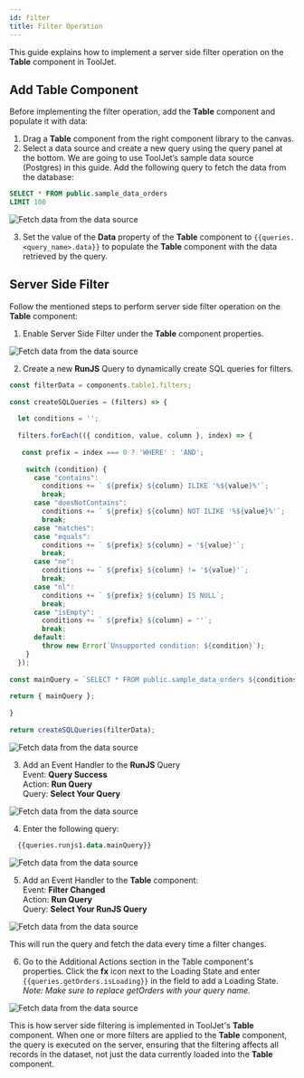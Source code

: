 ```yaml
---
id: filter
title: Filter Operation
---
```


This guide explains how to implement a server side filter operation on the **Table** component in ToolJet.

<div style={{paddingTop:'24px'}}>

## Add Table Component

Before implementing the filter operation, add the **Table** component and populate it with data:

1. Drag a **Table** component from the right component library to the canvas.
2. Select a data source and create a new query using the query panel at the bottom. We are going to use ToolJet’s sample data source (Postgres) in this guide. Add the following query to fetch the data from the database:

```sql
SELECT * FROM public.sample_data_orders
LIMIT 100
```

<img className="screenshot-full" src="/img/widgets/table/serverside-operations/fetch-data-query.png" alt="Fetch data from the data source" />

3. Set the value of the **Data** property of the **Table** component to `{{queries.<query_name>.data}}` to populate the **Table** component with the data retrieved by the query.

</div>

<div style={{paddingTop:'24px'}}>

## Server Side Filter

Follow the mentioned steps to perform server side filter operation on the **Table** component:

1. Enable Server Side Filter under the **Table** component properties.

<img className="screenshot-full" src="/img/widgets/table/serverside-operations/filter-property.png" alt="Fetch data from the data source" />

2. Create a new **RunJS** Query to dynamically create SQL queries for filters.

```js
const filterData = components.table1.filters;
    
const createSQLQueries = (filters) => {
    
  let conditions = '';
    
  filters.forEach(({ condition, value, column }, index) => {
    
   const prefix = index === 0 ? 'WHERE' : 'AND';
    
    switch (condition) {
      case "contains":
        conditions += ` ${prefix} ${column} ILIKE '%${value}%'`;
        break;
      case "doesNotContains":
        conditions += ` ${prefix} ${column} NOT ILIKE '%${value}%'`;
        break;
      case "matches":
      case "equals":
        conditions += ` ${prefix} ${column} = '${value}'`;
        break;
      case "ne":
        conditions += ` ${prefix} ${column} != '${value}'`;
        break;
      case "nl":
        conditions += ` ${prefix} ${column} IS NULL`;
        break;
      case "isEmpty":
        conditions += ` ${prefix} ${column} = ''`;
        break;
      default:
        throw new Error(`Unsupported condition: ${condition}`);
    }
  });
    
const mainQuery = `SELECT * FROM public.sample_data_orders ${conditions}`;
    
return { mainQuery };
    
}
    
return createSQLQueries(filterData);
```

<img className="screenshot-full" src="/img/widgets/table/serverside-operations/filter-js-query.png" alt="Fetch data from the data source" />

3. Add an Event Handler to the **RunJS** Query<br/>
    Event: **Query Success**<br/>
    Action: **Run Query**<br/>
    Query: **Select Your Query**

<img className="screenshot-full" src="/img/widgets/table/serverside-operations/filter-query-eh.png" alt="Fetch data from the data source" />

4. Enter the following query:
```sql
  {{queries.runjs1.data.mainQuery}}
```

<img className="screenshot-full" src="/img/widgets/table/serverside-operations/filter-query.png" alt="Fetch data from the data source" />

5. Add an Event Handler to the **Table** component:<br/>
    Event: **Filter Changed**<br/>
    Action: **Run Query**<br/>
    Query: **Select Your RunJS Query**

<img className="screenshot-full" src="/img/widgets/table/serverside-operations/filter-eh.png" alt="Fetch data from the data source" />

This will run the query and fetch the data every time a filter changes.

6. Go to the Additional Actions section in the Table component's properties. Click the **fx** icon next to the Loading State and enter `{{queries.getOrders.isLoading}}` in the field to add a Loading State. *Note: Make sure to replace getOrders with your query name.*

<img className="screenshot-full" src="/img/widgets/table/serverside-operations/filter-loading.png" alt="Fetch data from the data source" />

This is how server side filtering is implemented in ToolJet's **Table** component. When one or more filters are applied to the **Table** component, the query is executed on the server, ensuring that the filtering affects all records in the dataset, not just the data currently loaded into the **Table** component.

</div>